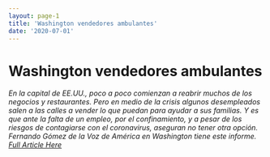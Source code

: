 ```yaml
---
layout: page-1
title: 'Washington vendedores ambulantes'
date: '2020-07-01'
---
```

<!--Make sure to change the title name above and proper date-->
<!--Insert short article description here-->
<div class="blurb">
  <h1>Washington vendedores ambulantes</h1>
	<p><em>En la capital de EE.UU., poco a poco comienzan a reabrir muchos de los negocios y restaurantes. Pero en medio de la crisis algunos desempleados salen a las calles a vender lo que puedan para ayudar a sus familias. Y es que ante la falta de un empleo, por el confinamiento, y a pesar de los riesgos de contagiarse con el coronavirus, aseguran no tener otra opción. Fernando Gómez de la Voz de América en Washington tiene este informe.
  <a href="https://www.voanoticias.com/episode/pocas-opciones-en-la-capital-216936">Full Article Here</a>
<a href="/about"></a></p>
  
</div>
